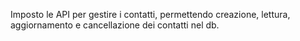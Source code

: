 Imposto le API per gestire i contatti, permettendo creazione, lettura, aggiornamento e cancellazione dei contatti nel db.
